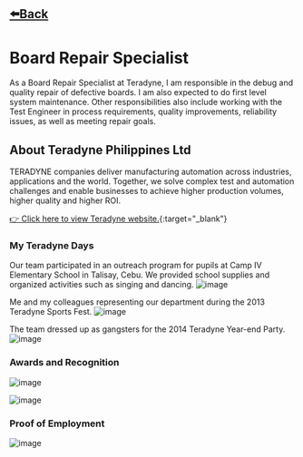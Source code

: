## [⬅️Back](./)
# Board Repair Specialist
As a Board Repair Specialist at Teradyne, I am responsible in the debug and quality repair of defective boards. I am also expected to do first level system maintenance. Other responsibilities also include working with the Test Engineer in process requirements, quality improvements, reliability issues, as well as meeting repair goals. 

## About Teradyne Philippines Ltd
TERADYNE companies deliver manufacturing automation across industries, applications and the world. Together, we solve complex test and automation challenges and enable businesses to achieve higher production volumes, higher quality and higher ROI.

[👉 Click here to view Teradyne website.](https://www.teradyne.com/semiconductor-testing/){:target="_blank"}

### My Teradyne Days

Our team participated in an outreach program for pupils at Camp IV Elementary School in Talisay, Cebu. We provided school supplies and organized activities such as singing and dancing.
![image](https://github.com/greatcyan/cyrus-baruc-data-analytics-portfolio/assets/95137493/1aba76dc-c41d-4ee3-a072-6f960a819a08)

Me and my colleagues representing our department during the 2013 Teradyne Sports Fest.
![image](https://github.com/greatcyan/cyrus-baruc-data-analytics-portfolio/assets/95137493/77687f7e-49c0-4ccb-9d6c-51a368a5211d "2013 Sports Fest")

The team dressed up as gangsters for the 2014 Teradyne Year-end Party.
![image](https://github.com/greatcyan/cyrus-baruc-data-analytics-portfolio/assets/95137493/7067c771-8e0c-49d0-a207-0128d1353bc1 "2014 Year-End Party")

### Awards and Recognition
![image](https://github.com/greatcyan/cyrus-baruc-data-analytics-portfolio/assets/95137493/60ec4f5c-9f83-4ecc-aaba-fbdb1dbefd42)

![image](https://github.com/greatcyan/cyrus-baruc-data-analytics-portfolio/assets/95137493/7959f224-7b45-49c6-8de2-2530f031721f)


### Proof of Employment
![image](https://github.com/greatcyan/cyrus-baruc-data-analytics-portfolio/assets/95137493/7a8cc847-1f03-4d6c-a47e-2cf1a6d58a47)


